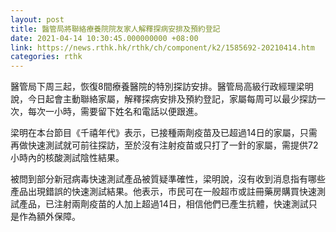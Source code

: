 ```yaml
---
layout: post
title: 醫管局將聯絡療養院院友家人解釋探病安排及預約登記
date: 2021-04-14 10:30:45.000000000 +08:00
link: https://news.rthk.hk/rthk/ch/component/k2/1585692-20210414.htm
categories: rthk
---
```


醫管局下周三起，恢復8間療養醫院的特別探訪安排。醫管局高級行政經理梁明說，今日起會主動聯絡家屬，解釋探病安排及預約登記，家屬每周可以最少探訪一次，每次一小時，需要留下姓名和電話以便跟進。

梁明在本台節目《千禧年代》表示，已接種兩劑疫苗及已超過14日的家屬，只需再做快速測試就可前往探訪，至於沒有注射疫苗或只打了一針的家屬，需提供72小時內的核酸測試陰性結果。

被問到部分新冠病毒快速測試產品被質疑準確性，梁明說，沒有收到消息指有哪些產品出現錯誤的快速測試結果。他表示，市民可在一般超市或註冊藥房購買快速測試產品，已注射兩劑疫苗的人加上超過14日，相信他們已產生抗體，快速測試只是作為額外保障。
